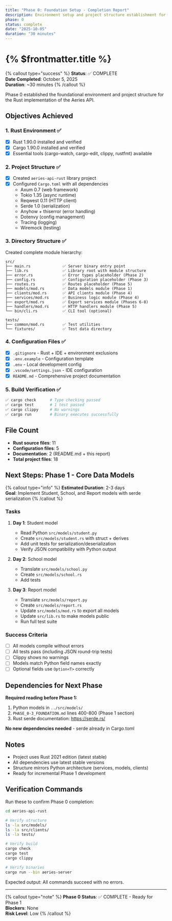 ```yaml
---
title: "Phase 0: Foundation Setup - Completion Report"
description: Environment setup and project structure establishment for the Aeries API Rust implementation
phase: 0
status: complete
date: "2025-10-05"
duration: "30 minutes"
---
```


# {% $frontmatter.title %}

{% callout type="success" %}
**Status**: ✅ COMPLETE  
**Date Completed**: October 5, 2025  
**Duration**: ~30 minutes
{% /callout %}

Phase 0 established the foundational environment and project structure for the Rust implementation of the Aeries API.

## Objectives Achieved

### 1. Rust Environment ✅
- [x] Rust 1.90.0 installed and verified
- [x] Cargo 1.90.0 installed and verified
- [x] Essential tools (cargo-watch, cargo-edit, clippy, rustfmt) available

### 2. Project Structure ✅
- [x] Created `aeries-api-rust` library project
- [x] Configured `Cargo.toml` with all dependencies
  - Axum 0.7 (web framework)
  - Tokio 1.35 (async runtime)
  - Reqwest 0.11 (HTTP client)
  - Serde 1.0 (serialization)
  - Anyhow + thiserror (error handling)
  - Dotenvy (config management)
  - Tracing (logging)
  - Wiremock (testing)

### 3. Directory Structure ✅
Created complete module hierarchy:

```
src/
├── main.rs              ✅ Server binary entry point
├── lib.rs               ✅ Library root with module structure
├── error.rs             ✅ Error types placeholder (Phase 2)
├── config.rs            ✅ Configuration placeholder (Phase 3)
├── routes.rs            ✅ Routes placeholder (Phase 5)
├── models/mod.rs        ✅ Data models module (Phase 1)
├── clients/mod.rs       ✅ API clients module (Phase 4)
├── services/mod.rs      ✅ Business logic module (Phase 4)
├── export/mod.rs        ✅ Export services module (Phases 6-8)
├── handlers/mod.rs      ✅ HTTP handlers module (Phase 5)
└── bin/cli.rs           ✅ CLI tool (optional)

tests/
├── common/mod.rs        ✅ Test utilities
└── fixtures/            ✅ Test data directory
```

### 4. Configuration Files ✅
- [x] `.gitignore` - Rust + IDE + environment exclusions
- [x] `.env.example` - Configuration template
- [x] `.env` - Local development config
- [x] `.vscode/settings.json` - IDE configuration
- [x] `README.md` - Comprehensive project documentation

### 5. Build Verification ✅
```bash
✅ cargo check      # Type checking passed
✅ cargo test       # 1 test passed
✅ cargo clippy     # No warnings
✅ cargo run        # Binary executes successfully
```

## File Count
- **Rust source files**: 11
- **Configuration files**: 5
- **Documentation**: 2 (README.md + this report)
- **Total project files**: 18

## Next Steps: Phase 1 - Core Data Models

{% callout type="info" %}
**Estimated Duration**: 2-3 days  
**Goal**: Implement Student, School, and Report models with serde serialization
{% /callout %}

### Tasks
1. **Day 1**: Student model
   - Read Python `src/models/student.py`
   - Create `src/models/student.rs` with struct + derives
   - Add unit tests for serialization/deserialization
   - Verify JSON compatibility with Python output

2. **Day 2**: School model
   - Translate `src/models/school.py`
   - Create `src/models/school.rs`
   - Add tests

3. **Day 3**: Report model
   - Translate `src/models/report.py`
   - Create `src/models/report.rs`
   - Update `src/models/mod.rs` to export all models
   - Update `src/lib.rs` to make models public
   - Run full test suite

### Success Criteria
- [ ] All models compile without errors
- [ ] All tests pass (including JSON round-trip tests)
- [ ] Clippy shows no warnings
- [ ] Models match Python field names exactly
- [ ] Optional fields use `Option<T>` correctly

## Dependencies for Next Phase

**Required reading before Phase 1:**
1. Python models in `../src/models/`
2. `PHASE_0-3_FOUNDATION.md` lines 400-800 (Phase 1 section)
3. Rust serde documentation: https://serde.rs/

**No new dependencies needed** - serde already in Cargo.toml

## Notes

- Project uses Rust 2021 edition (latest stable)
- All dependencies use latest stable versions
- Structure mirrors Python architecture (services, models, clients)
- Ready for incremental Phase 1 development

## Verification Commands

Run these to confirm Phase 0 completion:

```bash
cd aeries-api-rust

# Verify structure
ls -la src/models/
ls -la src/clients/
ls -la tests/

# Verify build
cargo check
cargo test
cargo clippy

# Verify binaries
cargo run --bin aeries-server
```

Expected output: All commands succeed with no errors.

---

{% callout type="note" %}
**Phase 0 Status**: ✅ COMPLETE - Ready for Phase 1  
**Blockers**: None  
**Risk Level**: Low
{% /callout %}